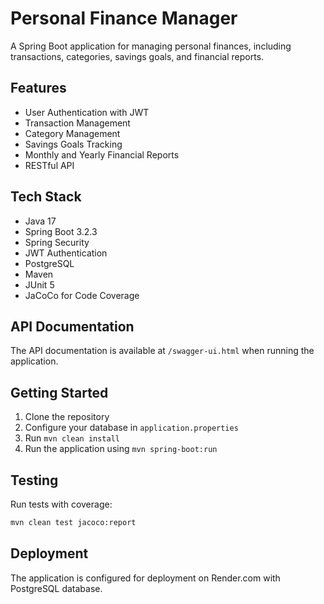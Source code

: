 # Personal Finance Manager

A Spring Boot application for managing personal finances, including transactions, categories, savings goals, and financial reports.

## Features

- User Authentication with JWT
- Transaction Management
- Category Management
- Savings Goals Tracking
- Monthly and Yearly Financial Reports
- RESTful API

## Tech Stack

- Java 17
- Spring Boot 3.2.3
- Spring Security
- JWT Authentication
- PostgreSQL
- Maven
- JUnit 5
- JaCoCo for Code Coverage

## API Documentation

The API documentation is available at `/swagger-ui.html` when running the application.

## Getting Started

1. Clone the repository
2. Configure your database in `application.properties`
3. Run `mvn clean install`
4. Run the application using `mvn spring-boot:run`

## Testing

Run tests with coverage:
```bash
mvn clean test jacoco:report
```

## Deployment

The application is configured for deployment on Render.com with PostgreSQL database. 
